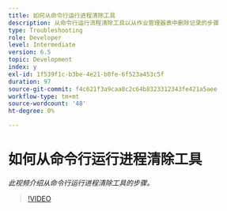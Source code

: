 ```yaml
---
title: 如何从命令行运行进程清除工具
description: 从命令行运行流程清除工具以从作业管理器表中删除记录的步骤
type: Troubleshooting
role: Developer
level: Intermediate
version: 6.5
topic: Development
index: y
exl-id: 1f539f1c-b3be-4e21-b0fe-6f523a453c5f
duration: 97
source-git-commit: f4c621f3a9caa8c2c64b8323312343fe421a5aee
workflow-type: tm+mt
source-wordcount: '48'
ht-degree: 0%

---
```


# 如何从命令行运行进程清除工具

*此视频介绍从命令行运行进程清除工具的步骤。*

>[!VIDEO](https://video.tv.adobe.com/v/335508?quality=12&learn=on)
